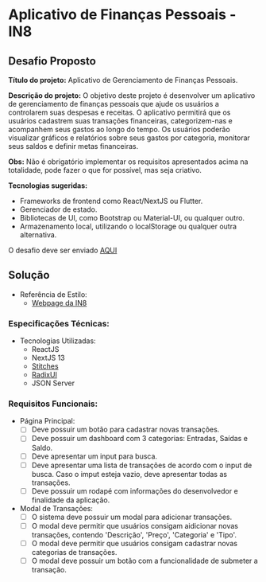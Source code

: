 # Aplicativo de Finanças Pessoais - IN8
## Desafio Proposto

**Título do projeto:** Aplicativo de Gerenciamento de Finanças Pessoais.  
 
**Descrição do projeto:** O objetivo deste projeto é desenvolver um aplicativo de gerenciamento de finanças pessoais que ajude os usuários a controlarem suas despesas e receitas. O aplicativo permitirá que os usuários cadastrem suas transações financeiras, categorizem-nas e acompanhem seus gastos ao longo do tempo. Os usuários poderão visualizar gráficos e relatórios sobre seus gastos por categoria, monitorar seus saldos e definir metas financeiras.  

**Obs:** Não é obrigatório implementar os requisitos apresentados acima na totalidade, pode fazer o que for possível, mas seja criativo.  

**Tecnologias sugeridas:**
- Frameworks de frontend  como React/NextJS ou Flutter.  
- Gerenciador de estado.
- Bibliotecas de UI, como Bootstrap ou Material-UI, ou qualquer outro.  
- Armazenamento local, utilizando o localStorage ou qualquer outra alternativa.  

O desafio deve ser enviado [AQUI](https://docs.google.com/forms/d/e/1FAIpQLSdZA8faSnKPGfW8UH-1XNyluV6VPcGTEdnyP4XmqjlSM1J-Gg/viewform)

## Solução  
- Referência de Estilo:  
    - [Webpage da IN8](https://in8.com.br/)

### Especificações Técnicas:  
- Tecnologias Utilizadas:
    - ReactJS
    - NextJS 13
    - [Stitches](https://stitches.dev/)
    - [RadixUI](https://www.radix-ui.com/)
    - JSON Server
### Requisitos Funcionais:  
- Página Principal:
    - [ ] Deve possuir um botão para cadastrar novas transações.
    - [ ] Deve possuir um dashboard com 3 categorias: Entradas, Saídas e Saldo.
    - [ ] Deve apresentar um input para busca.
    - [ ] Deve apresentar uma lista de transações de acordo com o input de busca. Caso o imput esteja vazio, deve apresentar todas as transações.
    - [ ] Deve possuir um rodapé com informações do desenvolvedor e finalidade da aplicação.
- Modal de Transações:
    - [ ] O sistema deve possuir um modal para adicionar transações.
    - [ ] O modal deve permitir que usuários consigam aidicionar novas transações, contendo 'Descrição', 'Preço', 'Categoria' e 'Tipo'.
    - [ ] O modal deve permitir que usuários consigam cadastrar novas categorias de transações.
    - [ ] O modal deve possuir um botão com a funcionalidade de submeter a transação.
